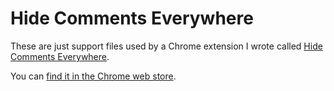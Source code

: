 # Hide Comments Everywhere

These are just support files used by a Chrome extension I wrote called [Hide Comments Everywhere](https://github.com/grantwinney/hide-comments-in-chrome).

You can [find it in the Chrome web store](https://chrome.google.com/webstore/detail/hide-comments/bmhkdngdngchlneelllmdennfpmepbnc).
